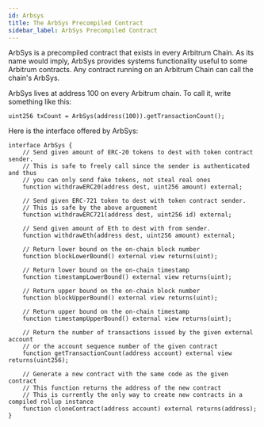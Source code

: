 ```yaml
---
id: Arbsys
title: The ArbSys Precompiled Contract
sidebar_label: ArbSys Precompiled Contract
---
```


ArbSys is a precompiled contract that exists in every Arbitrum Chain.
As its name would imply, ArbSys provides systems functionality useful to some Arbitrum contracts.
Any contract running on an Arbitrum Chain can call the chain's ArbSys.

ArbSys lives at address 100 on every Arbitrum chain.
To call it, write something like this:

    uint256 txCount = ArbSys(address(100)).getTransactionCount();

Here is the interface offered by ArbSys:

    interface ArbSys {
        // Send given amount of ERC-20 tokens to dest with token contract sender.
        // This is safe to freely call since the sender is authenticated and thus
        // you can only send fake tokens, not steal real ones
        function withdrawERC20(address dest, uint256 amount) external;

        // Send given ERC-721 token to dest with token contract sender.
        // This is safe by the above arguement
        function withdrawERC721(address dest, uint256 id) external;

        // Send given amount of Eth to dest with from sender.
        function withdrawEth(address dest, uint256 amount) external;

        // Return lower bound on the on-chain block number
        function blockLowerBound() external view returns(uint);

        // Return lower bound on the on-chain timestamp
        function timestampLowerBound() external view returns(uint);

        // Return upper bound on the on-chain block number
        function blockUpperBound() external view returns(uint);

        // Return upper bound on the on-chain timestamp
        function timestampUpperBound() external view returns(uint);

        // Return the number of transactions issued by the given external account
        // or the account sequence number of the given contract
        function getTransactionCount(address account) external view returns(uint256);

        // Generate a new contract with the same code as the given contract
        // This function returns the address of the new contract
        // This is currently the only way to create new contracts in a compiled rollup instance
        function cloneContract(address account) external returns(address);
    }
